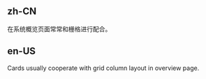 ## zh-CN

在系统概览页面常常和栅格进行配合。

## en-US

Cards usually cooperate with grid column layout in overview page.

<style>
.site-card-wrapper {
  padding: 30px;
  background: #ececec;
}

[data-theme="dark"] .site-card-wrapper {
  background: #303030;
}
</style>
